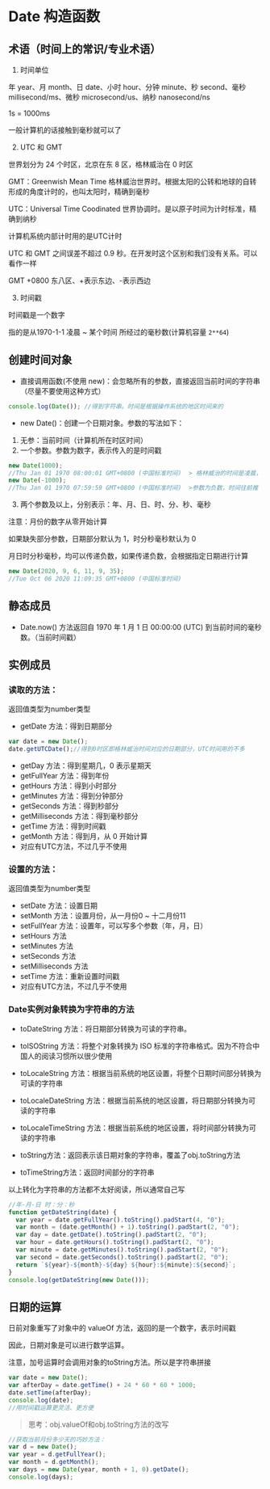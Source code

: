 # Date 构造函数

## 术语（时间上的常识/专业术语）

1. 时间单位

年 year、月 month、日 date、小时 hour、分钟 minute、秒 second、毫秒 millisecond/ms、微秒 microsecond/us、纳秒 nanosecond/ns

1s = 1000ms

一般计算机的话接触到毫秒就可以了

2. UTC 和 GMT

世界划分为 24 个时区，北京在东 8 区，格林威治在 0 时区

GMT：Greenwish Mean Time 格林威治世界时。根据太阳的公转和地球的自转形成的角度计时的，也叫太阳时，精确到毫秒

UTC：Universal Time Coodinated 世界协调时。是以原子时间为计时标准，精确到纳秒

计算机系统内部计时用的是UTC计时

UTC 和 GMT 之间误差不超过 0.9 秒。在开发时这个区别和我们没有关系。可以看作一样

GMT +0800 东八区、+表示东边、-表示西边

3. 时间戳

时间戳是一个数字

指的是从1970-1-1 凌晨 ~ 某个时间 所经过的毫秒数(计算机容量 ```2**64```)

## 创建时间对象

- 直接调用函数(不使用 new)：会忽略所有的参数，直接返回当前时间的字符串（尽量不要使用这种方式）

```js
console.log(Date()); //得到字符串。时间是根据操作系统的地区时间来的
```

- new Date()：创建一个日期对象。参数的写法如下：
1. 无参：当前时间（计算机所在时区时间）
2. 一个参数。参数为数字，表示传入的是时间戳
```js
new Date(1000);
//Thu Jan 01 1970 08:00:01 GMT+0800 (中国标准时间)  > 格林威治的时间是凌晨，转化到东八区就是8点
new Date(-1000);
//Thu Jan 01 1970 07:59:59 GMT+0800 (中国标准时间)  >参数为负数，时间往前推
```
3. 两个参数及以上，分别表示：年、月、日、时、分、秒、毫秒

注意：月份的数字从零开始计算

如果缺失部分参数，日期部分默认为 1，时分秒毫秒默认为 0

月日时分秒毫秒，均可以传递负数，如果传递负数，会根据指定日期进行计算

```js
new Date(2020, 9, 6, 11, 9, 35);
//Tue Oct 06 2020 11:09:35 GMT+0800 (中国标准时间)
```

## 静态成员

- Date.now() 方法返回自 1970 年 1 月 1 日 00:00:00 (UTC) 到当前时间的毫秒数。（当前时间戳）

## 实例成员

### 读取的方法：

返回值类型为number类型

- getDate 方法：得到日期部分

```js
var date = new Date();
date.getUTCDate();//得到0时区即格林威治时间对应的日期部分，UTC时间用的不多
```

- getDay 方法：得到星期几，0 表示星期天
- getFullYear 方法：得到年份
- getHours 方法：得到小时部分
- getMinutes 方法：得到分钟部分
- getSeconds 方法：得到秒部分
- getMilliseconds 方法：得到毫秒部分
- getTime 方法：得到时间戳
- getMonth 方法：得到月，从 0 开始计算
- 对应有UTC方法，不过几乎不使用

### 设置的方法：

返回值类型为number类型

- setDate 方法：设置日期
- setMonth 方法：设置月份，从一月份0 ~ 十二月份11
- setFullYear 方法：设置年，可以写多个参数（年，月，日）
- setHours 方法
- setMinutes 方法
- setSeconds 方法
- setMilliseconds 方法
- setTime 方法：重新设置时间戳
- 对应有UTC方法，不过几乎不使用

### Date实例对象转换为字符串的方法

- toDateString 方法：将日期部分转换为可读的字符串。
- toISOString 方法：将整个对象转换为 ISO 标准的字符串格式。因为不符合中国人的阅读习惯所以很少使用

- toLocaleString 方法：根据当前系统的地区设置，将整个日期时间部分转换为可读的字符串
- toLocaleDateString 方法：根据当前系统的地区设置，将日期部分转换为可读的字符串
- toLocaleTimeString 方法：根据当前系统的地区设置，将时间部分转换为可读的字符串
- toString方法：返回表示该日期对象的字符串，覆盖了obj.toString方法
- toTimeString方法：返回时间部分的字符串

以上转化为字符串的方法都不太好阅读，所以通常自己写

```js
//年-月-日 时：分：秒
function getDateString(date) {
  var year = date.getFullYear().toString().padStart(4, "0");
  var month = (date.getMonth() + 1).toString().padStart(2, "0");
  var day = date.getDate().toString().padStart(2, "0");
  var hour = date.getHours().toString().padStart(2, "0");
  var minute = date.getMinutes().toString().padStart(2, "0");
  var second = date.getSeconds().toString().padStart(2, "0");
  return `${year}-${month}-${day} ${hour}:${minute}:${second}`;
}
console.log(getDateString(new Date()));
```

## 日期的运算

日前对象重写了对象中的 valueOf 方法，返回的是一个数字，表示时间戳

因此，日期对象是可以进行数学运算。

注意，加号运算时会调用对象的toString方法。所以是字符串拼接

```js
var date = new Date();
var afterDay = date.getTime() + 24 * 60 * 60 * 1000;
date.setTime(afterDay);
console.log(date);
//用时间戳运算更灵活、更方便
```

> 思考：obj.valueOf和obj.toString方法的改写

```js
//获取当前月份多少天的巧妙方法：
var d = new Date();
var year = d.getFullYear();
var month = d.getMonth();
var days = new Date(year, month + 1, 0).getDate();
console.log(days);
```